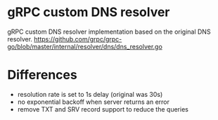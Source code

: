 # gRPC custom DNS resolver

gRPC custom DNS resolver implementation based on the original DNS resolver.
https://github.com/grpc/grpc-go/blob/master/internal/resolver/dns/dns_resolver.go

# Differences

* resolution rate is set to 1s delay (original was 30s)
* no exponential backoff when server returns an error
* remove TXT and SRV record support to reduce the queries
